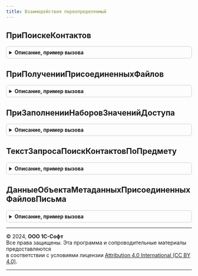 ```yaml
---
title: Взаимодействия переопределяемый
---
```



## ПриПоискеКонтактов
<details style="margin: 1em 0; padding: 0.5em; border: 1px solid #ccc; border-radius: 6px;">

<summary style="font-weight: bold; cursor: pointer;">Описание, пример вызова</summary>

```bsl

// Вызывается для получения контактов (участников) по указанному предмету взаимодействия.
// Используется, если в конфигурации определен хотя бы один предмет взаимодействий.
//
// Параметры:
//  ИмяТаблицыКонтактов   - Строка - имя таблицы предмета взаимодействий, в котором требуется выполнить поиск.
//                                   Например, "Документы.ЗаказПокупателя".
//  ТекстЗапросаДляПоиска - Строка - в этот параметр указать фрагмент запроса для поиска. При выполнении запроса
//                                   в параметр запроса &Предмет подставляется ссылка на предмет взаимодействия.
//
Процедура ПриПоискеКонтактов(Знач ИмяТаблицыКонтактов, ТекстЗапросаДляПоиска) Экспорт
```

Пример вызова
```bsl
ВзаимодействияПереопределяемый.ПриПоискеКонтактов(ИмяТаблицыКонтактов, ТекстЗапросаДляПоиска) 
```
</details>

## ПриПолученииПрисоединенныхФайлов
<details style="margin: 1em 0; padding: 0.5em; border: 1px solid #ccc; border-radius: 6px;">

<summary style="font-weight: bold; cursor: pointer;">Описание, пример вызова</summary>

```bsl

// Позволяет переопределить владельца присоединенных файлов для письма.
// Такая необходимость может возникнуть, например, при массовых рассылках, когда имеет смысл
// хранить одни и те же присоединенные файлы в одном месте, а не тиражировать их на все письма рассылки.
//
// Параметры:
//  Письмо - ДокументСсылка.ЭлектронноеПисьмоВходящее
//         - ДокументСсылка.ЭлектронноеПисьмоИсходящее - электронное письмо,
//           для которого необходимо получить вложения.
//  ПрисоединенныеФайлы - Структура - задать сведения о файлах, присоединенных к письму:
//    * ВладелецФайлов                     - ОпределяемыйТип.ПрисоединенныйФайл - владелец присоединенных файлов.
//    * ИмяСправочникаПрисоединенныхФайлов - Строка - имя объекта метаданных присоединенных файлов.
//
Процедура ПриПолученииПрисоединенныхФайлов(Письмо, ПрисоединенныеФайлы) Экспорт
```

Пример вызова
```bsl
ВзаимодействияПереопределяемый.ПриПолученииПрисоединенныхФайлов(Письмо, ПрисоединенныеФайлы) 
```
</details>

## ПриЗаполненииНаборовЗначенийДоступа
<details style="margin: 1em 0; padding: 0.5em; border: 1px solid #ccc; border-radius: 6px;">

<summary style="font-weight: bold; cursor: pointer;">Описание, пример вызова</summary>

```bsl

// Вызывается для настройки логики ограничения доступа к взаимодействиям.
// Пример заполнения наборов значений доступа см. в комментарии
// к процедуре УправлениеДоступом.ЗаполнитьНаборыЗначенийДоступа.
//
// Параметры:
//  Объект - ДокументОбъект.Встреча
//         - ДокументОбъект.ЗапланированноеВзаимодействие
//         - ДокументОбъект.СообщениеSMS
//         - ДокументОбъект.ТелефонныйЗвонок
//         - ДокументОбъект.ЭлектронноеПисьмоВходящее
//         - ДокументОбъект.ЭлектронноеПисьмоИсходящее - объект, для которого нужно заполнить наборы.
//  Таблица - см. УправлениеДоступом.ТаблицаНаборыЗначенийДоступа
//
Процедура ПриЗаполненииНаборовЗначенийДоступа(Объект, Таблица) Экспорт
```

Пример вызова
```bsl
ВзаимодействияПереопределяемый.ПриЗаполненииНаборовЗначенийДоступа(Объект, Таблица) 
```
</details>

## ТекстЗапросаПоискКонтактовПоПредмету
<details style="margin: 1em 0; padding: 0.5em; border: 1px solid #ccc; border-radius: 6px;">

<summary style="font-weight: bold; cursor: pointer;">Описание, пример вызова</summary>

```bsl

// Устарела. Следует использовать ВзаимодействияПереопределяемый.ПриПоискеКонтактов.
// Возвращает текст запроса, отбирающего контакты (участников) предмета взаимодействия.
// Используется, если в конфигурации определен хотя бы один предмет взаимодействий.
//
// Параметры:
//  УдалитьПомещатьВоВременнуюТаблицу - Булево - всегда Ложь.
//  ИмяТаблицы                        - Строка - имя таблицы предмета взаимодействий, в котором будет выполнен поиск.
//  УдалитьОбъединить                 - Булево - всегда Истина.
//
// Возвращаемое значение:
//  Строка - текст запроса.
//
Функция ТекстЗапросаПоискКонтактовПоПредмету(УдалитьПомещатьВоВременнуюТаблицу, ИмяТаблицы, УдалитьОбъединить = Ложь) Экспорт
```

Пример вызова
```bsl
Результат = ВзаимодействияПереопределяемый.ТекстЗапросаПоискКонтактовПоПредмету(УдалитьПомещатьВоВременнуюТаблицу, ИмяТаблицы, УдалитьОбъединить);
```
</details>

## ДанныеОбъектаМетаданныхПрисоединенныхФайловПисьма
<details style="margin: 1em 0; padding: 0.5em; border: 1px solid #ccc; border-radius: 6px;">

<summary style="font-weight: bold; cursor: pointer;">Описание, пример вызова</summary>

```bsl

// Устарела. Следует использовать ВзаимодействияПереопределяемый.ПриПолученииПрисоединенныхФайлов.
// Возможность переопределить владельца присоединенных файлов для письма.
// Такая необходимость может возникнуть например при массовых рассылках. В этом случае имеет смысл
// хранить одни и те же присоединенные файлы в одном месте, а не тиражировать их на все письма рассылки.
//
// Параметры:
//  Письмо  - ДокументСсылка
//          - ДокументОбъект - документ электронное письмо, для которого необходимо получить вложения.
//
// Возвращаемое значение:
//  Структура, Неопределено  - Неопределено, если присоединенные файлы хранятся при письме.
//                             Структура, если присоединенные файлы хранятся в другом объекте:
//                              * Владелец - ОпределяемыйТип.ПрисоединенныйФайл - владелец присоединенных файлов.
//                              * ИмяСправочникаПрисоединенныеФайлы - Строка - имя объекта метаданных присоединенных файлов.
//
Функция ДанныеОбъектаМетаданныхПрисоединенныхФайловПисьма(Письмо) Экспорт
```

Пример вызова
```bsl
Результат = ВзаимодействияПереопределяемый.ДанныеОбъектаМетаданныхПрисоединенныхФайловПисьма(Письмо) 
```
</details>

---

© 2024, **ООО 1С-Софт**  
Все права защищены. Эта программа и сопроводительные материалы предоставляются  
в соответствии с условиями лицензии [Attribution 4.0 International (CC BY 4.0)](https://creativecommons.org/licenses/by/4.0/legalcode).

---
